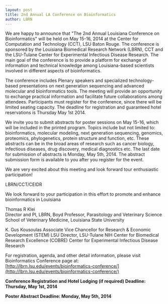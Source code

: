 ```yaml
---
layout: post
title: 2nd Annual LA Conference on Bioinformatics
author: LBRN
---
```


We are happy to announce that "The 2nd Annual Louisiana Conference on Bioinformatics" will be held on May 15-16, 2014 at the Center for Computation and Technology (CCT), LSU Baton Rouge. The conference is sponsored by the Louisiana Biomedical Research Network (LBRN), CCT and the LSU-Tulane Center for Experimental Infectious Disease Research. The main goal of the conference is to provide a platform for exchange of information and technical knowledge among Louisiana-based scientists involved in different aspects of bioinformatics.
 
The conference includes Plenary speakers and specialized technology-based presentations on next generation sequencing and advanced molecular and bioinformatics tools. The meeting will provide an opportunity to exchange practical information and facilitate future collaborations among attendees. Participants must register for the conference, since there will be limited seating capacity. The deadline for registration and guaranteed hotel reservations is Thursday May 1st 2014.
 
We invite you to submit abstracts for poster sessions on May 15-16, which will be included in the printed program. Topics include but not limited to: bioinformatics, molecular modeling, next generation sequencing, genomics, proteomics, phylogenetics, protein structure and function, etc. These abstracts can be in the broad areas of research such as cancer biology, infectious diseases, drug discovery, medical diagnostics etc. The last date for submission of abstracts is Monday, May 5th, 2014. The abstract submission form is available to you after you register for the event.
  
We are very excited about this meeting and look forward tour enthusiastic participation!
 
LBRN/CCT/CEIDR

We look forward to your participation in this effort to promote and enhance bioinformatics in Louisiana
 
Thomas R Klei    
Director and PI, LBRN, 
Boyd Professor, Parasitology and Veterinary Science 
School of Veterinary Medicine, Louisiana State University

K. Gus Kousoulas
Associate Vice Chancellor for Research & Economic Development (STEM)
LSU Director, LSU-Tulane NIH Center for Biomedical Research Excellence (COBRE)
Center for Experimental Infectious Disease Research

For registration, agenda, and other detail information, please visit Bioinformatics Conference page at: [http://lbrn.lsu.edu/events/bioinformatics-conference/](http://lbrn.lsu.edu/events/bioinformatics-conference/)

**Conference Registration and Hotel Lodging (if required) Deadline: Thursday, May 1st, 2014**

**Poster Abstract Deadline: Monday, May 5th, 2014**